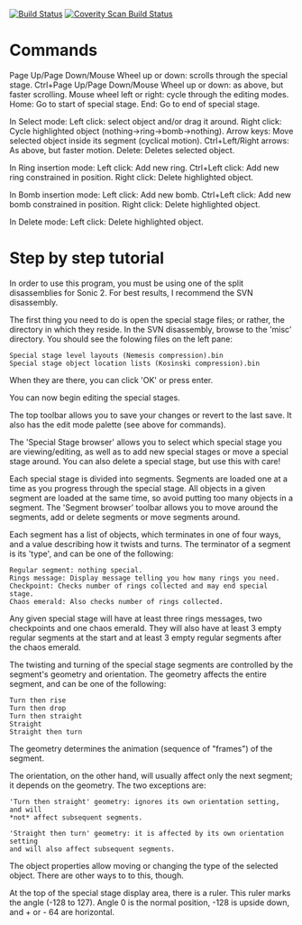 [![Build Status](https://travis-ci.org/flamewing/s2ssedit.svg?branch=master)](https://travis-ci.org/flamewing/s2ssedit)
[![Coverity Scan Build Status](https://scan.coverity.com/projects/13714/badge.svg)](https://scan.coverity.com/projects/13714)

Commands
========
Page Up/Page Down/Mouse Wheel up or down: scrolls through the special stage.
Ctrl+Page Up/Page Down/Mouse Wheel up or down: as above, but faster scrolling.
Mouse wheel left or right: cycle through the editing modes.
Home: Go to start of special stage.
End: Go to end of special stage.

In Select mode:
	Left click: select object and/or drag it around.
	Right click: Cycle highlighted object (nothing->ring->bomb->nothing).
	Arrow keys: Move selected object inside its segment (cyclical motion).
	Ctrl+Left/Right arrows: As above, but faster motion.
	Delete: Deletes selected object.
	
In Ring insertion mode:
	Left click: Add new ring.
	Ctrl+Left click: Add new ring constrained in position.
	Right click: Delete highlighted object.

In Bomb insertion mode:
	Left click: Add new bomb.
	Ctrl+Left click: Add new bomb constrained in position.
	Right click: Delete highlighted object.

In Delete mode:
	Left click: Delete highlighted object.


Step by step tutorial
=====================

In order to use this program, you must be using one of the split disassemblies
for Sonic 2. For best results, I recommend the SVN disassembly.

The first thing you need to do is open the special stage files; or rather, the
directory in which they reside. In the SVN disassembly, browse to the 'misc'
directory. You should see the folowing files on the left pane:

	Special stage level layouts (Nemesis compression).bin
	Special stage object location lists (Kosinski compression).bin

When they are there, you can click 'OK' or press enter.

You can now begin editing the special stages.

The top toolbar allows you to save your changes or revert to the last save. It
also has the edit mode palette (see above for commands).

The 'Special Stage browser' allows you to select which special stage you are
viewing/editing, as well as to add new special stages or move a special stage
around. You can also delete a special stage, but use this with care!

Each special stage is divided into segments. Segments are loaded one at a time
as you progress through the special stage. All objects in a given segment are
loaded at the same time, so avoid putting too many objects in a segment.
The 'Segment browser' toolbar allows you to move around the segments, add or
delete segments or move segments around.

Each segment has a list of objects, which terminates in one of four ways, and a
value describing how it twists and turns. The terminator of a segment is its
'type', and can be one of the following:

	Regular segment: nothing special.
	Rings message: Display message telling you how many rings you need.
	Checkpoint: Checks number of rings collected and may end special stage.
	Chaos emerald: Also checks number of rings collected.
	
Any given special stage will have at least three rings messages, two checkpoints
and one chaos emerald. They will also have at least 3 empty regular segments
at the start and at least 3 empty regular segments after the chaos emerald.

The twisting and turning of the special stage segments are controlled by the
segment's geometry and orientation. The geometry affects the entire segment, and
can be one of the following:

	Turn then rise
	Turn then drop
	Turn then straight
	Straight
	Straight then turn

The geometry determines the animation (sequence of "frames") of the segment.

The orientation, on the other hand, will usually affect only the next segment;
it depends on the geometry. The two exceptions are:

	'Turn then straight' geometry: ignores its own orientation setting, and will
	*not* affect subsequent segments.

	'Straight then turn' geometry: it is affected by its own orientation setting
	and will also affect subsequent segments.

The object properties allow moving or changing the type of the selected object.
There are other ways to to this, though.

At the top of the special stage display area, there is a ruler. This ruler marks
the angle (-128 to 127). Angle 0 is the normal position, -128 is upside down,
and + or - 64 are horizontal.
